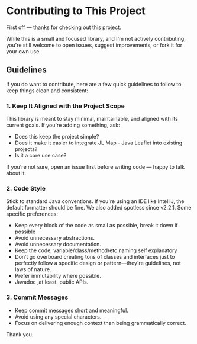 # Contributing to This Project

First off — thanks for checking out this project.

While this is a small and focused library, and I'm not actively contributing, you're still welcome to open issues, suggest improvements, or fork it for your own use.

## Guidelines

If you do want to contribute, here are a few quick guidelines to follow to keep things clean and consistent:

### 1. Keep It Aligned with the Project Scope

This library is meant to stay minimal, maintainable, and aligned with its current goals. If you're adding something, ask:
- Does this keep the project simple?
- Does it make it easier to integrate JL Map - Java Leaflet into existing projects?
- Is it a core use case?

If you're not sure, open an issue first before writing code — happy to talk about it.

### 2. Code Style

Stick to standard Java conventions. If you're using an IDE like IntelliJ, the default formatter should be fine. We also added spotless since v2.2.1. Some specific preferences:

- Keep every block of the code as small as possible, break it down if possible
- Avoid unnecessary abstractions.
- Avoid unnecessary documentation.
- Keep the code, variable/class/method/etc naming self explanatory
- Don’t go overboard creating tons of classes and interfaces just to perfectly follow a specific design or pattern—they're guidelines, not laws of nature.
- Prefer immutability where possible.
- Javadoc ,at least, public APIs.

### 3. Commit Messages

- Keep commit messages short and meaningful. 
- Avoid using any special characters. 
- Focus on delivering enough context than being grammatically correct. 

Thank you.

